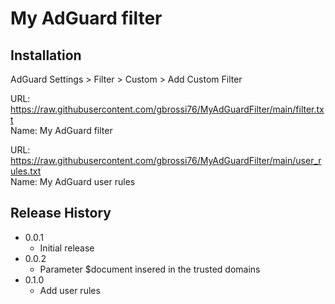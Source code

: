 # My AdGuard filter

## Installation

AdGuard Settings > Filter > Custom > Add Custom Filter

URL: https://raw.githubusercontent.com/gbrossi76/MyAdGuardFilter/main/filter.txt  
Name: My AdGuard filter

URL: https://raw.githubusercontent.com/gbrossi76/MyAdGuardFilter/main/user_rules.txt  
Name: My AdGuard user rules


## Release History

* 0.0.1
    * Initial release
* 0.0.2
    * Parameter $document insered in the trusted domains
* 0.1.0
    * Add user rules
